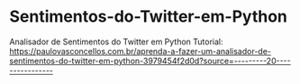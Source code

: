# Sentimentos-do-Twitter-em-Python
Analisador de Sentimentos do Twitter em Python
Tutorial: https://paulovasconcellos.com.br/aprenda-a-fazer-um-analisador-de-sentimentos-do-twitter-em-python-3979454f2d0d?source=---------20----------------
